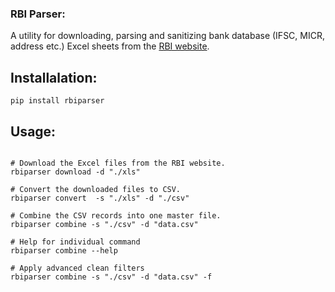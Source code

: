 ### RBI Parser:

A utility for downloading, parsing and sanitizing bank database (IFSC, MICR, address etc.) Excel sheets from the [RBI website](https://www.rbi.org.in/scripts/bs_viewcontent.aspx?Id=2009).

## Installalation:
`pip install rbiparser`

## Usage:
```shell

# Download the Excel files from the RBI website.
rbiparser download -d "./xls"

# Convert the downloaded files to CSV.
rbiparser convert  -s "./xls" -d "./csv"

# Combine the CSV records into one master file.
rbiparser combine -s "./csv" -d "data.csv"

# Help for individual command
rbiparser combine --help

# Apply advanced clean filters
rbiparser combine -s "./csv" -d "data.csv" -f
```
